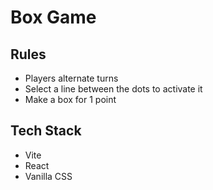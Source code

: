 # Box Game

## Rules

- Players alternate turns
- Select a line between the dots to activate it
- Make a box for 1 point

## Tech Stack

- Vite
- React
- Vanilla CSS
